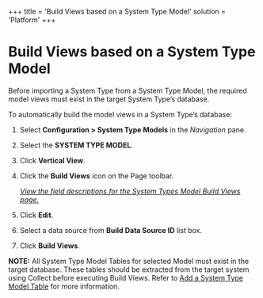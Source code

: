 +++
title = 'Build Views based on a System Type Model'
solution = 'Platform'
+++

# Build Views based on a System Type Model

Before importing a System Type from a System Type Model, the required
model views must exist in the target System Type’s database.

To automatically build the model views in a System Type’s database:

1.  Select **Configuration \> System Type Models** in the *Navigation*
    pane.

2.  Select the **SYSTEM TYPE MODEL**.

3.  Click **Vertical View**.

4.  Click the **Build Views** icon on the Page toolbar.
    
    [*View the field descriptions for the System Types Model Build Views
    page.*](../Page_Desc/System_Types_Model_Build_Views.htm)

5.  Click **Edit**.

6.  Select a data source from **Build Data Source ID** list box.

7.  Click **Build Views**.

**NOTE:** All System Type Model Tables for selected Model must exist in
the target database. These tables should be extracted from the target
system using Collect before executing Build Views. Refer to [Add a
System Type Model Table](Add_a_New_System_Type_Model_Table.htm) for more
information.

